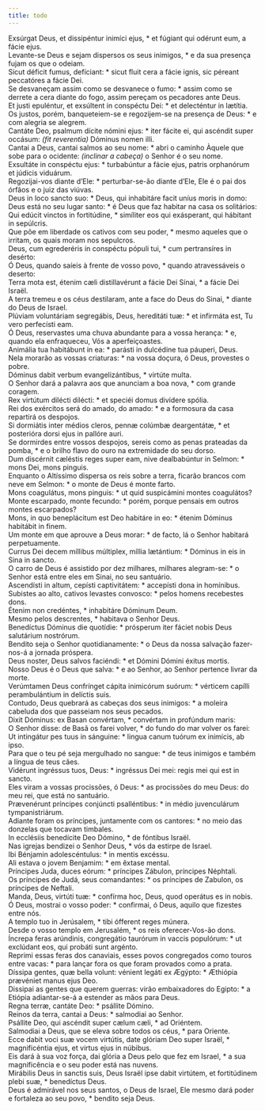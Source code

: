 ```yaml
---
title: todo
---
```

<div class="dropcap text-justify">Exsúrgat Deus, et dissipéntur inimíci ejus, * et fúgiant qui odérunt eum, a fácie ejus.</div>
<div class="dropcap text-justify">Levante-se Deus e sejam dispersos os seus inimigos, * e da sua presença fujam os que o odeiam.</div>
<div class="text-justify">Sicut déficit fumus, defíciant: * sicut fluit cera a fácie ignis, sic péreant peccatóres a fácie Dei.</div>
<div class="text-justify">Se desvaneçam assim como se desvanece o fumo: * assim como se derrete a cera diante do fogo, assim pereçam os pecadores ante Deus.</div>
<div class="text-justify">Et justi epuléntur, et exsúltent in conspéctu Dei: * et delecténtur in lætítia.</div>
<div class="text-justify">Os justos, porém, banqueteiem-se e regozijem-se na presença de Deus: * e com alegria se alegrem.</div>
<div class="text-justify">Cantáte Deo, psalmum dícite nómini ejus: * iter fácite ei, qui ascéndit super occásum: <em>(fit reverentia)</em> Dóminus nomen illi.</div>
<div class="text-justify">Cantai a Deus, cantai salmos ao seu nome: * abri o caminho Àquele que sobe para o ocidente: <em>(inclinar a cabeça)</em> o Senhor é o seu nome.</div>
<div class="text-justify">Exsultáte in conspéctu ejus: * turbabúntur a fácie ejus, patris orphanórum et júdicis viduárum.</div>
<div class="text-justify">Regozijai-vos diante d’Ele: * perturbar-se-ão diante d’Ele, Ele é o pai dos órfãos e o juiz das viúvas.</div>
<div class="text-justify">Deus in loco sancto suo: * Deus, qui inhabitáre facit uníus moris in domo:</div>
<div class="text-justify">Deus está no seu lugar santo: * é Deus que faz habitar na casa os solitários:</div>
<div class="text-justify">Qui edúcit vinctos in fortitúdine, * simíliter eos qui exásperant, qui hábitant in sepúlcris.</div>
<div class="text-justify">Que põe em liberdade os cativos com seu poder, * mesmo aqueles que o irritam, os quais moram nos sepulcros.</div>
<div class="text-justify">Deus, cum egrederéris in conspéctu pópuli tui, * cum pertransíres in desérto:</div>
<div class="text-justify">Ó Deus, quando saíeis à frente de vosso povo, * quando atravessáveis o deserto:</div>
<div class="text-justify">Terra mota est, étenim cæli distillavérunt a fácie Dei Sínai, * a fácie Dei Israël.</div>
<div class="text-justify">A terra tremeu e os céus destilaram, ante a face do Deus do Sinai, * diante do Deus de Israel.</div>
<div class="text-justify">Plúviam voluntáriam segregábis, Deus, hereditáti tuæ: * et infirmáta est, Tu vero perfecísti eam.</div>
<div class="text-justify">Ó Deus, reservastes uma chuva abundante para a vossa herança: * e, quando ela enfraqueceu, Vós a aperfeiçoastes.</div>
<div class="text-justify">Animália tua habitábunt in ea: * parásti in dulcédine tua páuperi, Deus.</div>
<div class="text-justify">Nela morarão as vossas criaturas: * na vossa doçura, ó Deus, provestes o pobre.</div>
<div class="text-justify">Dóminus dabit verbum evangelizántibus, * virtúte multa.</div>
<div class="text-justify">O Senhor dará a palavra aos que anunciam a boa nova, * com grande coragem.</div>
<div class="text-justify">Rex virtútum dilécti dilécti: * et speciéi domus divídere spólia.</div>
<div class="text-justify">Rei dos exércitos será do amado, do amado: * e a formosura da casa repartirá os despojos.</div>
<div class="text-justify">Si dormiátis inter médios cleros, pennæ colúmbæ deargentátæ, * et posterióra dorsi ejus in pallóre auri.</div>
<div class="text-justify">Se dormirdes entre vossos despojos, sereis como as penas prateadas da pomba, * e o brilho flavo do ouro na extremidade do seu dorso.</div>
<div class="text-justify">Dum discérnit cæléstis reges super eam, nive dealbabúntur in Selmon: * mons Dei, mons pinguis.</div>
<div class="text-justify">Enquanto o Altíssimo dispersa os reis sobre a terra, ficarão brancos com neve em Selmon: * o monte de Deus é monte farto.</div>
<div class="text-justify">Mons coagulátus, mons pinguis: * ut quid suspicámini montes coagulátos?</div>
<div class="text-justify">Monte escarpado, monte fecundo: * porém, porque pensais em outros montes escarpados?</div>
<div class="text-justify">Mons, in quo beneplácitum est Deo habitáre in eo: * étenim Dóminus habitábit in finem.</div>
<div class="text-justify">Um monte em que aprouve a Deus morar: * de facto, lá o Senhor habitará perpetuamente.</div>
<div class="text-justify">Currus Dei decem míllibus múltiplex, míllia lætántium: * Dóminus in eis in Sina in sancto.</div>
<div class="text-justify">O carro de Deus é assistido por dez milhares, milhares alegram-se: * o Senhor está entre eles em Sinai, no seu santuário.</div>
<div class="text-justify">Ascendísti in altum, cepísti captivitátem: * accepísti dona in homínibus.</div>
<div class="text-justify">Subistes ao alto, cativos levastes convosco: * pelos homens recebestes dons.</div>
<div class="text-justify">Étenim non credéntes, * inhabitáre Dóminum Deum.</div>
<div class="text-justify">Mesmo pelos descrentes, * habitava o Senhor Deus.</div>
<div class="text-justify">Benedíctus Dóminus die quotídie: * prósperum iter fáciet nobis Deus salutárium nostrórum.</div>
<div class="text-justify">Bendito seja o Senhor quotidianamente: * o Deus da nossa salvação fazer-nos-á a jornada próspera.</div>
<div class="text-justify">Deus noster, Deus salvos faciéndi: * et Dómini Dómini éxitus mortis.</div>
<div class="text-justify">Nosso Deus é o Deus que salva: * e ao Senhor, ao Senhor pertence livrar da morte.</div>
<div class="text-justify">Verúmtamen Deus confrínget cápita inimicórum suórum: * vérticem capílli perambulántium in delíctis suis.</div>
<div class="text-justify">Contudo, Deus quebrará as cabeças dos seus inimigos: * a moleira cabeluda dos que passeiam nos seus pecados.</div>
<div class="text-justify">Dixit Dóminus: ex Basan convértam, * convértam in profúndum maris:</div>
<div class="text-justify">O Senhor disse: de Basã os farei volver, * do fundo do mar volver os farei:</div>
<div class="text-justify">Ut intingátur pes tuus in sánguine: * lingua canum tuórum ex inimícis, ab ipso.</div>
<div class="text-justify">Para que o teu pé seja mergulhado no sangue: * de teus inimigos e também a língua de teus cães.</div>
<div class="text-justify">Vidérunt ingréssus tuos, Deus: * ingréssus Dei mei: regis mei qui est in sancto.</div>
<div class="text-justify">Eles viram a vossas procissões, ó Deus: * as procissões do meu Deus: do meu rei, que está no santuário.</div>
<div class="text-justify">Prævenérunt príncipes conjúncti psalléntibus: * in médio juvenculárum tympanistriárum.</div>
<div class="text-justify">Adiante foram os príncipes, juntamente com os cantores: * no meio das donzelas que tocavam timbales.</div>
<div class="text-justify">In ecclésiis benedícite Deo Dómino, * de fóntibus Israël.</div>
<div class="text-justify">Nas igrejas bendizei o Senhor Deus, * vós da estirpe de Israel.</div>
<div class="text-justify">Ibi Bénjamin adolescéntulus: * in mentis excéssu.</div>
<div class="text-justify">Ali estava o jovem Benjamim: * em êxtase mental.</div>
<div class="text-justify">Príncipes Juda, duces eórum: * príncipes Zábulon, príncipes Néphtali.</div>
<div class="text-justify">Os príncipes de Judá, seus comandantes: * os príncipes de Zabulon, os príncipes de Neftali.</div>
<div class="text-justify">Manda, Deus, virtúti tuæ: * confírma hoc, Deus, quod operátus es in nobis.</div>
<div class="text-justify">Ó Deus, mostrai o vosso poder: * confirmai, ó Deus, aquilo que fizestes entre nós.</div>
<div class="text-justify">A templo tuo in Jerúsalem, * tibi ófferent reges múnera.</div>
<div class="text-justify">Desde o vosso templo em Jerusalém, * os reis oferecer-Vos-ão dons.</div>
<div class="text-justify">Íncrepa feras arúndinis, congregátio taurórum in vaccis populórum: * ut exclúdant eos, qui probáti sunt argénto.</div>
<div class="text-justify">Reprimi essas feras dos canaviais, esses povos congregados como touros entre vacas: * para lançar fora os que foram provados como a prata.</div>
<div class="text-justify">Díssipa gentes, quæ bella volunt: vénient legáti ex Ægýpto: * Æthiópia prævéniet manus ejus Deo.</div>
<div class="text-justify">Dissipai as gentes que querem guerras: virão embaixadores do Egipto: * a Etiópia adiantar-se-á a estender as mãos para Deus.</div>
<div class="text-justify">Regna terræ, cantáte Deo: * psállite Dómino.</div>
<div class="text-justify">Reinos da terra, cantai a Deus: * salmodiai ao Senhor.</div>
<div class="text-justify">Psállite Deo, qui ascéndit super cælum cæli, * ad Oriéntem.</div>
<div class="text-justify">Salmodiai a Deus, que se eleva sobre todos os céus, * para Oriente.</div>
<div class="text-justify">Ecce dabit voci suæ vocem virtútis, date glóriam Deo super Israël, * magnificéntia ejus, et virtus ejus in núbibus.</div>
<div class="text-justify">Eis dará à sua voz força, dai glória a Deus pelo que fez em Israel, * a sua magnificência e o seu poder está nas nuvens.</div>
<div class="text-justify">Mirábilis Deus in sanctis suis, Deus Israël ipse dabit virtútem, et fortitúdinem plebi suæ, * benedíctus Deus.</div>
<div class="text-justify">Deus é admirável nos seus santos, o Deus de Israel, Ele mesmo dará poder e fortaleza ao seu povo, * bendito seja Deus.</div>
